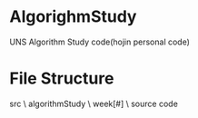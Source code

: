 # AlgorighmStudy
UNS Algorithm Study code(hojin personal code)

# File Structure
src
\\
algorithmStudy
\\
week[#]
\\
source code
